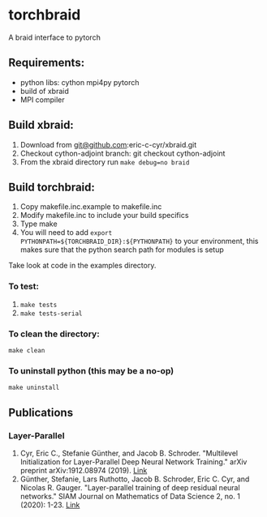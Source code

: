 # torchbraid

A braid interface to pytorch

## Requirements:
  + python libs:
    cython
    mpi4py
    pytorch
  + build of xbraid
  + MPI compiler

## Build xbraid:
  1. Download from git@github.com:eric-c-cyr/xbraid.git
  1. Checkout cython-adjoint branch: git checkout cython-adjoint
  1. From the xbraid directory run `make debug=no braid`

## Build torchbraid:

  1. Copy makefile.inc.example to makefile.inc 
  1. Modify makefile.inc to include your build specifics
  1. Type make
  1. You will need to add 
       `export PYTHONPATH=${TORCHBRAID_DIR}:${PYTHONPATH}` to your 
     environment, this makes sure that the python search path
     for modules is setup

Take look at code in the examples directory.

### To test:

 1. `make tests`
 1. `make tests-serial`

### To clean the directory:

   `make clean`

### To uninstall python (this may be a no-op)

   `make uninstall`

## Publications

### Layer-Parallel

1. Cyr, Eric C., Stefanie Günther, and Jacob B. Schroder. "Multilevel Initialization for Layer-Parallel Deep Neural Network Training." arXiv preprint arXiv:1912.08974 (2019). [Link](https://arxiv.org/pdf/1912.08974)
1.  Günther, Stefanie, Lars Ruthotto, Jacob B. Schroder, Eric C. Cyr, and Nicolas R. Gauger. "Layer-parallel training of deep residual neural networks." SIAM Journal on Mathematics of Data Science 2, no. 1 (2020): 1-23. [Link](https://epubs.siam.org/doi/pdf/10.1137/19M1247620)
